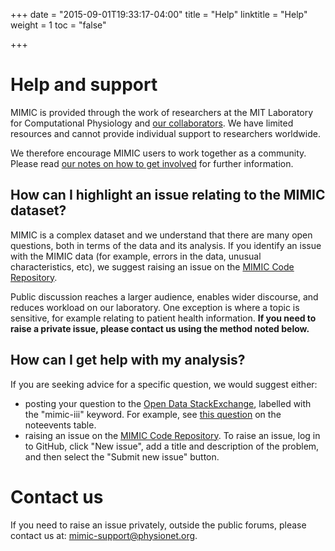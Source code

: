 +++
date = "2015-09-01T19:33:17-04:00"
title = "Help"
linktitle = "Help"
weight = 1
toc = "false"

+++

# Help and support

MIMIC is provided through the work of researchers at the MIT Laboratory for Computational Physiology and [our collaborators](/about/acknowledgments/). We have limited resources and cannot provide individual support to researchers worldwide. 

We therefore encourage MIMIC users to work together as a community. Please read [our notes on how to get involved](/community/contributing/) for further information.

## How can I highlight an issue relating to the MIMIC dataset?

MIMIC is a complex dataset and we understand that there are many open questions, both in terms of the data and its analysis. If you identify an issue with the MIMIC data (for example, errors in the data, unusual characteristics, etc), we suggest raising an issue on the [MIMIC Code Repository](https://github.com/MIT-LCP/mimic-code/issues).

Public discussion reaches a larger audience, enables wider discourse, and reduces workload on our laboratory. One exception is where a topic is sensitive, for example relating to patient health information. **If you need to raise a private issue, please contact us using the method noted below.**

## How can I get help with my analysis?

If you are seeking advice for a specific question, we would suggest either:

- posting your question to the [Open Data StackExchange](http://opendata.stackexchange.com/), labelled with the "mimic-iii" keyword. For example, see [this question](http://opendata.stackexchange.com/questions/6262/what-is-the-iserror-column-in-mimic-iiis-noteevents-table) on the noteevents table.
- raising an issue on the [MIMIC Code Repository](https://github.com/MIT-LCP/mimic-code/issues). To raise an issue, log in to GitHub, click "New issue", add a title and description of the problem, and then select the "Submit new issue" button.

# Contact us

If you need to raise an issue privately, outside the public forums, please contact us at: [mimic-support@physionet.org](mailto:mimic-support@physionet.org).

